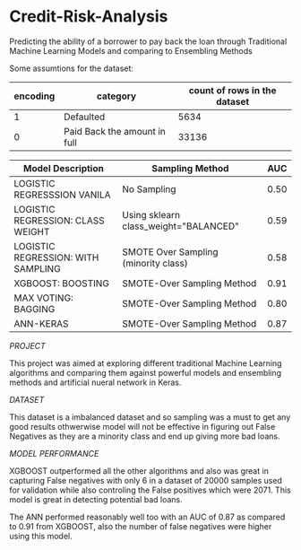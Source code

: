 # Credit-Risk-Analysis
Predicting the ability of a borrower to pay back the loan through Traditional Machine Learning Models and comparing to Ensembling Methods 

Some assumtions for the dataset:

| encoding | category | count of rows in the dataset
| --- | --- | --- | 
|1| Defaulted | 5634 | 
|0| Paid Back the amount in full | 33136 |


| Model Description | Sampling Method | AUC | 
| --- | --- | --- |
| LOGISTIC REGRESSSION VANILA | No Sampling | 0.50 |
| LOGISTIC REGRESSION: CLASS WEIGHT | Using sklearn class_weight="BALANCED" | 0.59 |
| LOGISTIC REGRESSION: WITH SAMPLING | SMOTE Over Sampling (minority class) | 0.58 |
| XGBOOST: BOOSTING | SMOTE-Over Sampling Method | 0.91 |
| MAX VOTING: BAGGING | SMOTE-Over Sampling Method | 0.80 |
| ANN-KERAS | SMOTE-Over Sampling Method | 0.87 |

*PROJECT*

This project was aimed at exploring different traditional Machine Learning algorithms and comparing them against powerful models and ensembling methods and artificial nueral network in Keras.

*DATASET*

This dataset is a imbalanced dataset and so sampling was a must to get any good results othwerwise model will not be effective in figuring out False Negatives as they are a minority class and end up giving more bad loans. 

*MODEL PERFORMANCE*

XGBOOST outperformed all the other algorithms and also was great in capturing False negatives with only 6 in a dataset of 20000 samples used for validation while also controling the False positives which were 2071. This model is great in detecting potential bad loans. 

The ANN performed reasonably well too with an AUC of 0.87  as compared to 0.91 from XGBOOST, also the number of false negatives were higher using this model.
